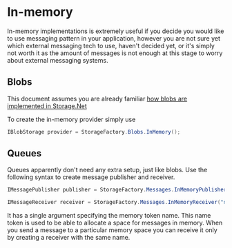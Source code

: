 # In-memory

In-memory implementations is extremely useful if you decide you would like to use messaging pattern in your application, however you are not sure yet which external messaging tech to use, haven't decided yet, or it's simply not worth it as the amount of messages is not enough at this stage to worry about external messaging systems. 

## Blobs

This document assumes you are already familiar [how blobs are implemented in Storage.Net](../blob-storage/index.md)

To create the in-memory provider simply use

```csharp
IBlobStorage provider = StorageFactory.Blobs.InMemory();
```

## Queues

Queues apparently don't need any extra setup, just like blobs. Use the following syntax to create message publisher and receiver.

```csharp
IMessagePublisher publisher = StorageFactory.Messages.InMemoryPublisher("name");

IMessageReceiver receiver = StorageFactory.Messages.InMemoryReceiver("name");
```

It has a single argument specifying the memory token name. This name token is used to be able to allocate a space for messages in memory. When you send a message to a particular memory space you can receive it only by creating a receiver with the same name.
